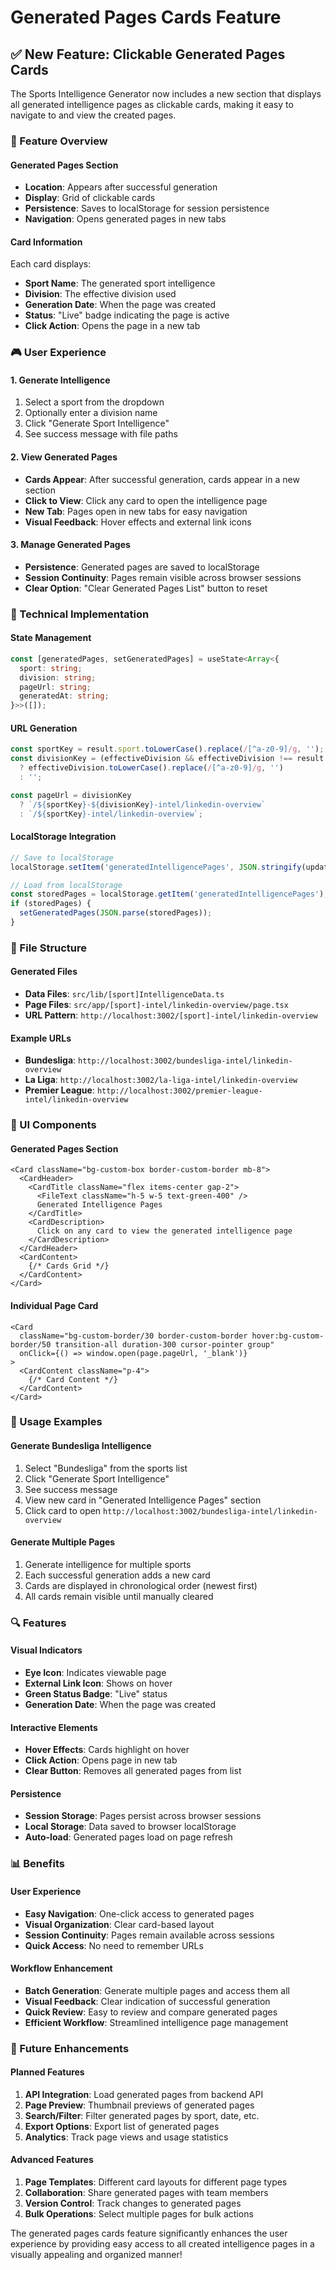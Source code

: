# Generated Pages Cards Feature

## ✅ **New Feature: Clickable Generated Pages Cards**

The Sports Intelligence Generator now includes a new section that displays all generated intelligence pages as clickable cards, making it easy to navigate to and view the created pages.

### **🎯 Feature Overview**

#### **Generated Pages Section**
- **Location**: Appears after successful generation
- **Display**: Grid of clickable cards
- **Persistence**: Saves to localStorage for session persistence
- **Navigation**: Opens generated pages in new tabs

#### **Card Information**
Each card displays:
- **Sport Name**: The generated sport intelligence
- **Division**: The effective division used
- **Generation Date**: When the page was created
- **Status**: "Live" badge indicating the page is active
- **Click Action**: Opens the page in a new tab

### **🎮 User Experience**

#### **1. Generate Intelligence**
1. Select a sport from the dropdown
2. Optionally enter a division name
3. Click "Generate Sport Intelligence"
4. See success message with file paths

#### **2. View Generated Pages**
- **Cards Appear**: After successful generation, cards appear in a new section
- **Click to View**: Click any card to open the intelligence page
- **New Tab**: Pages open in new tabs for easy navigation
- **Visual Feedback**: Hover effects and external link icons

#### **3. Manage Generated Pages**
- **Persistence**: Generated pages are saved to localStorage
- **Session Continuity**: Pages remain visible across browser sessions
- **Clear Option**: "Clear Generated Pages List" button to reset

### **🔧 Technical Implementation**

#### **State Management**
```typescript
const [generatedPages, setGeneratedPages] = useState<Array<{
  sport: string;
  division: string;
  pageUrl: string;
  generatedAt: string;
}>>([]);
```

#### **URL Generation**
```typescript
const sportKey = result.sport.toLowerCase().replace(/[^a-z0-9]/g, '');
const divisionKey = (effectiveDivision && effectiveDivision !== result.sport)
  ? effectiveDivision.toLowerCase().replace(/[^a-z0-9]/g, '')
  : '';

const pageUrl = divisionKey 
  ? `/${sportKey}-${divisionKey}-intel/linkedin-overview`
  : `/${sportKey}-intel/linkedin-overview`;
```

#### **LocalStorage Integration**
```typescript
// Save to localStorage
localStorage.setItem('generatedIntelligencePages', JSON.stringify(updatedPages));

// Load from localStorage
const storedPages = localStorage.getItem('generatedIntelligencePages');
if (storedPages) {
  setGeneratedPages(JSON.parse(storedPages));
}
```

### **📁 File Structure**

#### **Generated Files**
- **Data Files**: `src/lib/[sport]IntelligenceData.ts`
- **Page Files**: `src/app/[sport]-intel/linkedin-overview/page.tsx`
- **URL Pattern**: `http://localhost:3002/[sport]-intel/linkedin-overview`

#### **Example URLs**
- **Bundesliga**: `http://localhost:3002/bundesliga-intel/linkedin-overview`
- **La Liga**: `http://localhost:3002/la-liga-intel/linkedin-overview`
- **Premier League**: `http://localhost:3002/premier-league-intel/linkedin-overview`

### **🎨 UI Components**

#### **Generated Pages Section**
```tsx
<Card className="bg-custom-box border-custom-border mb-8">
  <CardHeader>
    <CardTitle className="flex items-center gap-2">
      <FileText className="h-5 w-5 text-green-400" />
      Generated Intelligence Pages
    </CardTitle>
    <CardDescription>
      Click on any card to view the generated intelligence page
    </CardDescription>
  </CardHeader>
  <CardContent>
    {/* Cards Grid */}
  </CardContent>
</Card>
```

#### **Individual Page Card**
```tsx
<Card 
  className="bg-custom-border/30 border-custom-border hover:bg-custom-border/50 transition-all duration-300 cursor-pointer group"
  onClick={() => window.open(page.pageUrl, '_blank')}
>
  <CardContent className="p-4">
    {/* Card Content */}
  </CardContent>
</Card>
```

### **🚀 Usage Examples**

#### **Generate Bundesliga Intelligence**
1. Select "Bundesliga" from the sports list
2. Click "Generate Sport Intelligence"
3. See success message
4. View new card in "Generated Intelligence Pages" section
5. Click card to open `http://localhost:3002/bundesliga-intel/linkedin-overview`

#### **Generate Multiple Pages**
1. Generate intelligence for multiple sports
2. Each successful generation adds a new card
3. Cards are displayed in chronological order (newest first)
4. All cards remain visible until manually cleared

### **🔍 Features**

#### **Visual Indicators**
- **Eye Icon**: Indicates viewable page
- **External Link Icon**: Shows on hover
- **Green Status Badge**: "Live" status
- **Generation Date**: When the page was created

#### **Interactive Elements**
- **Hover Effects**: Cards highlight on hover
- **Click Action**: Opens page in new tab
- **Clear Button**: Removes all generated pages from list

#### **Persistence**
- **Session Storage**: Pages persist across browser sessions
- **Local Storage**: Data saved to browser localStorage
- **Auto-load**: Generated pages load on page refresh

### **📊 Benefits**

#### **User Experience**
- **Easy Navigation**: One-click access to generated pages
- **Visual Organization**: Clear card-based layout
- **Session Continuity**: Pages remain available across sessions
- **Quick Access**: No need to remember URLs

#### **Workflow Enhancement**
- **Batch Generation**: Generate multiple pages and access them all
- **Visual Feedback**: Clear indication of successful generation
- **Quick Review**: Easy to review and compare generated pages
- **Efficient Workflow**: Streamlined intelligence page management

### **🎯 Future Enhancements**

#### **Planned Features**
1. **API Integration**: Load generated pages from backend API
2. **Page Preview**: Thumbnail previews of generated pages
3. **Search/Filter**: Filter generated pages by sport, date, etc.
4. **Export Options**: Export list of generated pages
5. **Analytics**: Track page views and usage statistics

#### **Advanced Features**
1. **Page Templates**: Different card layouts for different page types
2. **Collaboration**: Share generated pages with team members
3. **Version Control**: Track changes to generated pages
4. **Bulk Operations**: Select multiple pages for bulk actions

The generated pages cards feature significantly enhances the user experience by providing easy access to all created intelligence pages in a visually appealing and organized manner! 